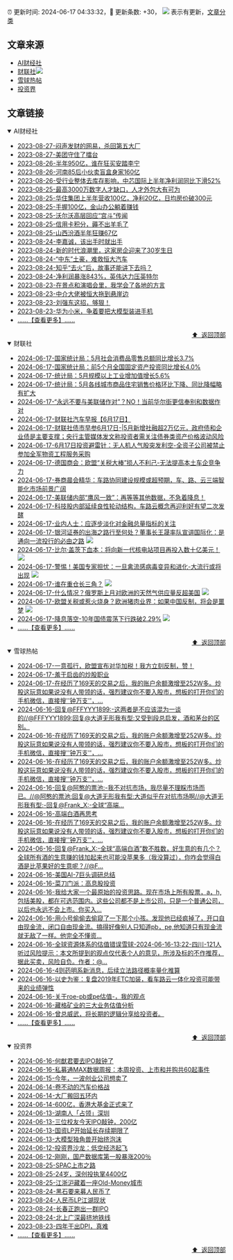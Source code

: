 ##

:alarm_clock: 更新时间: 2024-06-17 04:33:32，:rocket: 更新条数: +30， ![](/assets/dot.png) 表示有更新，[文章分类](/TAGS.md)

## 文章来源

- [AI财经社](#ai财经社)  
- [财联社](#财联社)![](/assets/dot.png)   
- [雪球热帖](#雪球热帖)  
- [投资界](#投资界)  

## 文章链接

<details open>
<summary id="ai财经社">
 AI财经社
</summary>


- [2023-08-27-闷声发财的网易，杀回第五大厂](https://www.aicaijing.com.cn/article/18610)  
- [2023-08-27-美团守住了擂台](https://www.aicaijing.com.cn/article/18611)  
- [2023-08-26-半年950亿，谁在狂买安踏李宁](https://www.aicaijing.com.cn/article/18607)  
- [2023-08-26-河南85后小伙卖盲盒身家160亿](https://www.aicaijing.com.cn/article/18608)  
- [2023-08-26-受行业整体去库存影响，中芯国际上半年净利润同比下滑52%](https://www.aicaijing.com.cn/article/18609)  
- [2023-08-25-最高3000万数字人才缺口，人才外包大有可为](https://www.aicaijing.com.cn/article/18601)  
- [2023-08-25-华住集团上半年营收100亿，净利20亿，日均房价破300元](https://www.aicaijing.com.cn/article/18602)  
- [2023-08-25-手握100亿，金山办公躺着赚钱](https://www.aicaijing.com.cn/article/18603)  
- [2023-08-25-沃尔沃高层回应“宫斗”传闻](https://www.aicaijing.com.cn/article/18604)  
- [2023-08-25-信用卡积分，薅不出羊毛了](https://www.aicaijing.com.cn/article/18605)  
- [2023-08-25-山西汾酒半年狂赚67亿](https://www.aicaijing.com.cn/article/18606)  
- [2023-08-24-李嘉诚，该出手时就出手](https://www.aicaijing.com.cn/article/18596)  
- [2023-08-24-新的时代浪潮里，这家房企迎来了30岁生日](https://www.aicaijing.com.cn/article/18597)  
- [2023-08-24-“中东”土豪，难救恒大汽车](https://www.aicaijing.com.cn/article/18598)  
- [2023-08-24-知乎“去火”后，故事还能讲下去吗？](https://www.aicaijing.com.cn/article/18599)  
- [2023-08-24-净利润暴涨843%，英伟达力压英特尔](https://www.aicaijing.com.cn/article/18600)  
- [2023-08-23-在景点和演唱会里，我学会了各地的方言](https://www.aicaijing.com.cn/article/18591)  
- [2023-08-23-中介大佬被恒大拖到悬崖边](https://www.aicaijing.com.cn/article/18592)  
- [2023-08-23-刘强东这招，够狠！](https://www.aicaijing.com.cn/article/18593)  
- [2023-08-23-华为小米，争着要把大模型装进手机](https://www.aicaijing.com.cn/article/18594)  
- [......【查看更多】......](/details/AI财经社.md)

<div align="right"><a href="#文章来源">⬆ &nbsp;返回顶部</a></div>
</details>

<details open>
<summary id="财联社">
 财联社
</summary>


- [2024-06-17-国家统计局：5月社会消费品零售总额同比增长3.7%](https://www.cls.cn/detail/1705839)  
- [2024-06-17-国家统计局：前5个月全国固定资产投资同比增长4.0%](https://www.cls.cn/detail/1705829)  
- [2024-06-17-统计局：5月规模以上工业增加值增长5.6%](https://www.cls.cn/detail/1705835)  
- [2024-06-17-统计局：5月各线城市商品住宅销售价格环比下降、同比降幅略有扩大](https://www.cls.cn/detail/1705789)  
- [2024-06-17-“永远不要与美联储作对”？NO！当前华尔街更信奉别和数据作对](https://www.cls.cn/detail/1705711)  
- [2024-06-17-财联社汽车早报【6月17日】](https://www.cls.cn/detail/1705729)  
- [2024-06-17-财联社债市早参6月17日-|5月新增社融超2万亿元，政府债和企业债是主要支撑；央行主管媒体发文称投资者需关注债券类资产价格波动风险](https://www.cls.cn/detail/1705675)  
- [2024-06-17-6月17日投资避雷针：无人机人气股突发利空-全资子公司被禁止参加全军物资工程服务采购](https://www.cls.cn/detail/1705682)  
- [2024-06-17-德国商会：欧盟“关税大棒”损人不利己-无法提高本土车企竞争力](https://www.cls.cn/detail/1705674)  
- [2024-06-17-券商晨会精华：车路协同建设规模或超预期，车、路、云三端智能化市场前景广阔](https://www.cls.cn/detail/1705673)  
- [2024-06-17-美联储内部“鹰风一致”：再等等其他数据，不急着降息！](https://www.cls.cn/detail/1705656)  
- [2024-06-17-科技股内部延续良性轮动结构，车路云概念再迎利好有望二次发酵](https://www.cls.cn/detail/1705753)  
- [2024-06-17-业内人士：应逐步淡化对金融总量指标的关注](https://www.cls.cn/detail/1705774)  
- [2024-06-17-银河证券的出海之路行至何处？董事长王晟率队宣讲国际化：是通向一流投行的必由之路](https://www.cls.cn/detail/1705687) ![](/assets/new.png)  
- [2024-06-17-比尔·盖茨下血本：将向新一代核电站项目再投入数十亿美元！](https://www.cls.cn/detail/1705777) ![](/assets/new.png)  
- [2024-06-17-警惕！美国专家担忧：一旦禽流感病毒变异和进化-大流行或将出现](https://www.cls.cn/detail/1705794) ![](/assets/new.png)  
- [2024-06-17-谁在重仓长三角？](https://www.cls.cn/detail/1705811) ![](/assets/new.png)  
- [2024-06-17-什么情况？俄罗斯上月对欧洲的天然气供应量反超美国](https://www.cls.cn/detail/1705867) ![](/assets/new.png)  
- [2024-06-17-欧盟关税或惹火烧身？欧洲猪肉业界：如果中国反制，将会是噩梦](https://www.cls.cn/detail/1705858) ![](/assets/new.png)  
- [2024-06-17-降息落空-10年国债震荡下行跌破2.29%](https://www.cls.cn/detail/1705943) ![](/assets/new.png)  
- [......【查看更多】......](/details/财联社.md)

<div align="right"><a href="#文章来源">⬆ &nbsp;返回顶部</a></div>
</details>

<details open>
<summary id="雪球热帖">
 雪球热帖
</summary>


- [2024-06-17-一意孤行，欧盟宣布对华加税！我方立刻反制，赞！](https://xueqiu.com/2102262216/294024194)  
- [2024-06-17-羞于启齿的炒股职业](https://xueqiu.com/1760673340/294001387)  
- [2024-06-17-在经历了169天的交易之后，我的账户余额激增至252W多。炒股这玩意如果说没有人带领的话，强烈建议你不要入股市，想板的打开你们的手机微信，直接搜''钟万支''，...](https://xueqiu.com/1775724334/293999877)  
- [2024-06-16-回复@FFFYYY1899:-这两者是不应该混为一谈的//@FFFYYY1899:回复@大道无形我有型:又受到段总启发，酒和茅台的区别。](https://xueqiu.com/1247347556/293997357)  
- [2024-06-16-在经历了169天的交易之后，我的账户余额激增至252W多。炒股这玩意如果说没有人带领的话，强烈建议你不要入股市，想板的打开你们的手机微信，直接搜''钟万支''，...](https://xueqiu.com/5683535438/293999188)  
- [2024-06-16-在经历了169天的交易之后，我的账户余额激增至252W多。炒股这玩意如果说没有人带领的话，强烈建议你不要入股市，想板的打开你们的手机微信，直接搜''钟万支''，...](https://xueqiu.com/2427911058/293998513)  
- [2024-06-16-回复@阿憨的票池:-我不对抗市场，我尽量不理睬市场而已。//@阿憨的票池:回复@大道无形我有型:大道似乎在对抗市场啊//@大道无形我有型:-回复@Frank_X:-全球“高端...](https://xueqiu.com/1247347556/293952426)  
- [2024-06-16-高端白酒再思考](https://xueqiu.com/9742512811/293947479)  
- [2024-06-16-在经历了169天的交易之后，我的账户余额激增至252W多。炒股这玩意如果说没有人带领的话，强烈建议你不要入股市，想板的打开你们的手机微信，直接搜''钟万支''，...](https://xueqiu.com/6562416957/293992766)  
- [2024-06-16-回复@Frank_X:-全球“高端白酒”数不胜数，好生意的有几个？全球所有酒的生意赚的钱加起来也可能没苹果多（我没算过），你咋会觉得白酒是比苹果好的生意呢？//@F...](https://xueqiu.com/1247347556/293939028)  
- [2024-06-16-美国AI-7巨头调研总结](https://xueqiu.com/8029098291/293942392)  
- [2024-06-16-菜刀门派：高息股投资](https://xueqiu.com/1760673340/293945077)  
- [2024-06-16-我给大家一个最原始的投资思路。现在市场上所有股票，a，h,包括美股，都在可选范围内。这些公司都不是上市公司，只是一个普通公司，以后也永远不会上市。你买入...](https://xueqiu.com/9887656769/293947521)  
- [2024-06-16-用小号偷偷去偷窥了一下那个小孩。发现他已经疯掉了，开口自由现金流，闭口自由现金流。搞得好像别人只知道pb，pe,他知道只有现金流就无敌了一样。他完全不懂资...](https://xueqiu.com/9887656769/293957637)  
- [2024-06-16-全球资源体系的估值错误雪球-2024-06-16-13:22-四川-121人听过风险提示：本文所提到的观点仅代表个人的意见，所涉及标的不作推荐，据此买卖，风险自负。作者：@...](https://xueqiu.com/8058064790/293980358)  
- [2024-06-16-4则药明系新消息，后续立法路径概率量化推算](https://xueqiu.com/2864315423/293963468)  
- [2024-06-16-以史为鉴：复盘2019年ETC加装，看车路云一体化投资可能带来的业绩弹性](https://xueqiu.com/3576712780/293973751)  
- [2024-06-16-关于roe-pb或pe估值-，我的观点](https://xueqiu.com/2140389661/293952897)  
- [2024-06-16-藏格矿业的三大业务估值分析](https://xueqiu.com/1674052027/293982290)  
- [2024-06-16-曾总威武，将长期的逻辑分享给投资者。](https://xueqiu.com/7123126150/293980537)  
- [......【查看更多】......](/details/雪球热帖.md)

<div align="right"><a href="#文章来源">⬆ &nbsp;返回顶部</a></div>
</details>

<details open>
<summary id="投资界">
 投资界
</summary>


- [2024-06-16-何猷君要去IPO敲钟了](https://posts.careerengine.us/p/666ee300c3464b78a97c6a76)  
- [2024-06-16-私募通MAX数据周报：本周投资、上市和并购共60起事件](https://posts.careerengine.us/p/666ee3139f458d792278acfa)  
- [2024-06-15-今年，一波创业公司想卖了](https://posts.careerengine.us/p/666d449be60f530537516727)  
- [2024-06-14-卷不动的汽车价格战](https://posts.careerengine.us/p/666bf54cac771b20ea72df0c)  
- [2024-06-14-大厂搬回五环内](https://posts.careerengine.us/p/666bf53d13fe8d207fb35452)  
- [2024-06-14-600亿，香港大基金正式来了](https://posts.careerengine.us/p/666bf53d13fe8d207fb3545a)  
- [2024-06-13-湖南人「占领」深圳](https://posts.careerengine.us/p/666a695ec8aa6c44680643ae)  
- [2024-06-13-三位校友今天IPO敲钟，200亿](https://posts.careerengine.us/p/666a694f2a54a2443d22c870)  
- [2024-06-13-国资LP开始延长存续期限了](https://posts.careerengine.us/p/666a694f2a54a2443d22c878)  
- [2024-06-13-大模型独角兽开始挤泡沫](https://posts.careerengine.us/p/666a694e2a54a2443d22c868)  
- [2024-06-12-投资界沙龙：低空经济起飞](https://posts.careerengine.us/p/6669372685818b606da5039f)  
- [2024-06-12-刚刚，国产数据库第一股暴涨200％](https://posts.careerengine.us/p/66693717038aef5ffa3b71ec)  
- [2023-08-25-SPAC上市之路](https://posts.careerengine.us/p/64e887fc6d861c1f569238db)  
- [2023-08-25-24岁，深创投执掌4400亿](https://posts.careerengine.us/p/64e887fc6d861c1f569238e3)  
- [2023-08-25-江浙沪藏着一座Old-Money城市](https://posts.careerengine.us/p/64e887fd6d861c1f569238eb)  
- [2023-08-24-黑石要来募人民币了](https://posts.careerengine.us/p/64e70b4adda1470469dc5d5c)  
- [2023-08-24-人民币LP江湖现状](https://posts.careerengine.us/p/64e70b5262b03a04a65bf63e)  
- [2023-08-24-长春正跑出一群IPO](https://posts.careerengine.us/p/64e70b5262b03a04a65bf636)  
- [2023-08-24-北上广深最挤地铁线](https://posts.careerengine.us/p/64e70b5a17610b04def3ffee)  
- [2023-08-23-四年干出DPI，真难](https://posts.careerengine.us/p/64e575b0ac29ec5145d4c7d8)  
- [......【查看更多】......](/details/投资界.md)

<div align="right"><a href="#文章来源">⬆ &nbsp;返回顶部</a></div>
</details>
